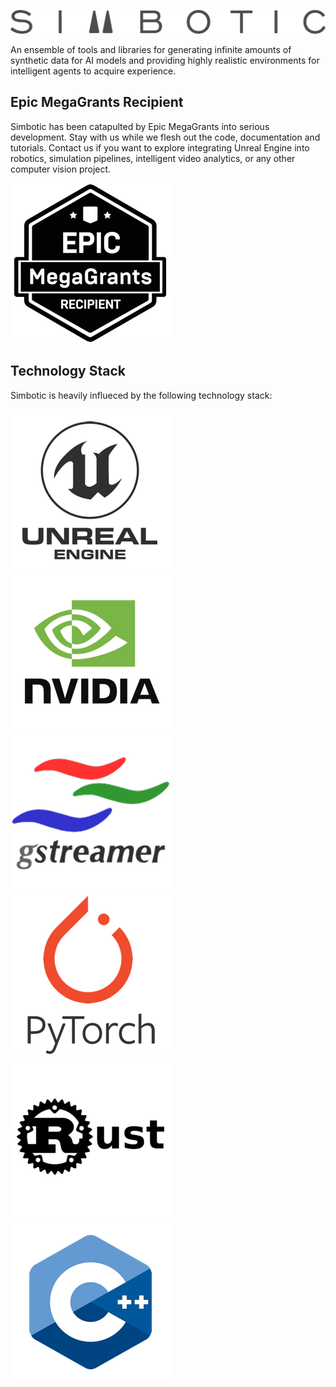 ![Simbotic](docs/images/Simbotic_Logo.png)

An ensemble of tools and libraries for generating infinite amounts of synthetic data for AI models and providing highly realistic environments for intelligent agents to acquire experience.

## Epic MegaGrants Recipient

Simbotic has been catapulted by Epic MegaGrants into serious development. Stay with us while we flesh out the code, documentation and tutorials. Contact us if you want to explore integrating Unreal Engine into robotics, simulation pipelines, intelligent video analytics, or any other computer vision project.     

![Epic MegaGrants Recepient](docs/images/Epic_MegaGrants_Recipient_logo.png)

## Technology Stack

Simbotic is heavily influeced by the following technology stack:

![Unreal Engine 4](docs/images/unreal-min.png)
![NVidia](docs/images/nvidia-min2.png)
![GStreamer](docs/images/gstreamer-min.png)
![PyTorch](docs/images/pytorch-logo.png)
![Rust](docs/images/rust-min.png)
![C++](docs/images/c-min.png)
